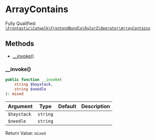 #  ArrayContains

Fully Qualified: [`\Frontastic\Catwalk\FrontendBundle\RulerZ\Operator\ArrayContains`](../../../../../src/php/FrontendBundle/RulerZ/Operator/ArrayContains.php)

## Methods

* [__invoke()](#__invoke)

### __invoke()

```php
public function __invoke(
    string $haystack,
    string $needle
): mixed
```

Argument|Type|Default|Description
--------|----|-------|-----------
`$haystack`|`string`||
`$needle`|`string`||

Return Value: `mixed`

